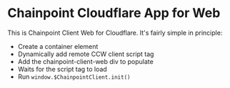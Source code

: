 # Chainpoint Cloudflare App for Web

This is Chainpoint Client Web for Cloudflare. It's fairly simple in principle:

- Create a container element
- Dynamically add remote CCW client script tag
- Add the chainpoint-client-web div to populate
- Waits for the script tag to load
- Run `window.$ChainpointClient.init()`
